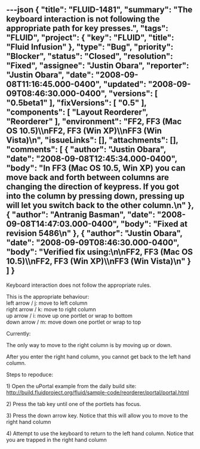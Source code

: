 ---json
{
  "title": "FLUID-1481",
  "summary": "The keyboard interaction is not following the appropriate path for key presses.",
  "tags": "FLUID",
  "project": {
    "key": "FLUID",
    "title": "Fluid Infusion"
  },
  "type": "Bug",
  "priority": "Blocker",
  "status": "Closed",
  "resolution": "Fixed",
  "assignee": "Justin Obara",
  "reporter": "Justin Obara",
  "date": "2008-09-08T11:16:45.000-0400",
  "updated": "2008-09-09T08:46:30.000-0400",
  "versions": [
    "0.5beta1"
  ],
  "fixVersions": [
    "0.5"
  ],
  "components": [
    "Layout Reorderer",
    "Reorderer"
  ],
  "environment": "FF2, FF3 (Mac OS 10.5)\\\nFF2, FF3 (Win XP)\\\nFF3 (Win Vista)\n",
  "issueLinks": [],
  "attachments": [],
  "comments": [
    {
      "author": "Justin Obara",
      "date": "2008-09-08T12:45:34.000-0400",
      "body": "In FF3 (Mac OS 10.5, Win XP) you can move back and forth between columns are changing the direction of keypress. If you got into the column by pressing down, pressing up will let you switch back to the other column.\n"
    },
    {
      "author": "Antranig Basman",
      "date": "2008-09-08T14:47:03.000-0400",
      "body": "Fixed at revision 5486\n"
    },
    {
      "author": "Justin Obara",
      "date": "2008-09-09T08:46:30.000-0400",
      "body": "Verified fix using:\n\nFF2, FF3 (Mac OS 10.5)\\\nFF2, FF3 (Win XP)\\\nFF3 (Win Vista)\n"
    }
  ]
}
---
Keyboard interaction does not follow the appropriate rules.

This is the appropriate behaviour:\
left arrow / j: move to left column\
right arrow / k: move to right column\
up arrow / i: move up one portlet or wrap to bottom\
down arrow / m: move down one portlet or wrap to top

Currently:

The only way to move to the right column is by moving up or down.&#x20;

After you enter the right hand column, you cannot get back to the left hand column.

Steps to repoduce:

1\) Open the uPortal example from the daily build site:\
<http://build.fluidproject.org/fluid/sample-code/reorderer/portal/portal.html>

2\) Press the tab key until one of the portlets has focus.

3\) Press the down arrow key. Notice that this will allow you to move to the right hand column

4\) Attempt to use the keyboard to return to the left hand column. Notice that you are trapped in the right hand column

        